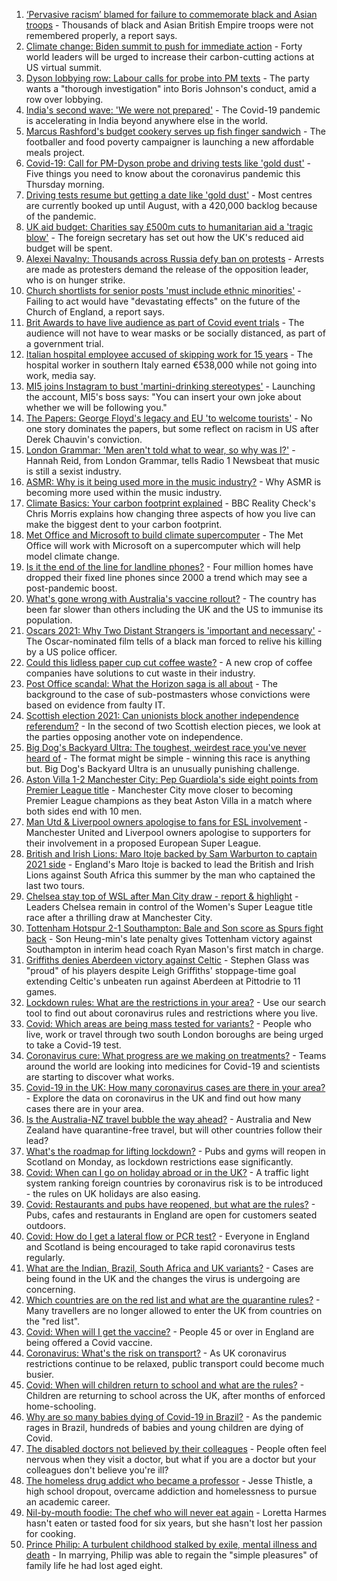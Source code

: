 1. [‘Pervasive racism’ blamed for failure to commemorate black and Asian troops](https://www.bbc.co.uk/news/uk-56840131) - Thousands of black and Asian British Empire troops were not remembered properly, a report says.
2. [Climate change: Biden summit to push for immediate action](https://www.bbc.co.uk/news/science-environment-56837927) - Forty world leaders will be urged to increase their carbon-cutting actions at US virtual summit.
3. [Dyson lobbying row: Labour calls for probe into PM texts](https://www.bbc.co.uk/news/uk-politics-56839459) - The party wants a "thorough investigation" into Boris Johnson's conduct, amid a row over lobbying.
4. [India's second wave: 'We were not prepared'](https://www.bbc.co.uk/news/world-asia-56839099) - The Covid-19 pandemic is accelerating in India beyond anywhere else in the world.
5. [Marcus Rashford's budget cookery serves up fish finger sandwich](https://www.bbc.co.uk/news/education-56825700) - The footballer and food poverty campaigner is launching a new affordable meals project.
6. [Covid-19: Call for PM-Dyson probe and driving tests like 'gold dust'](https://www.bbc.co.uk/news/uk-56838190) - Five things you need to know about the coronavirus pandemic this Thursday morning.
7. [Driving tests resume but getting a date like 'gold dust'](https://www.bbc.co.uk/news/uk-56834724) - Most centres are currently booked up until August, with a 420,000 backlog because of the pandemic.
8. [UK aid budget: Charities say £500m cuts to humanitarian aid a 'tragic blow'](https://www.bbc.co.uk/news/uk-politics-56836430) - The foreign secretary has set out how the UK's reduced aid budget will be spent.
9. [Alexei Navalny: Thousands across Russia defy ban on protests](https://www.bbc.co.uk/news/world-europe-56834655) - Arrests are made as protesters demand the release of the opposition leader, who is on hunger strike.
10. [Church shortlists for senior posts 'must include ethnic minorities'](https://www.bbc.co.uk/news/uk-56838739) - Failing to act would have "devastating effects" on the future of the Church of England, a report says.
11. [Brit Awards to have live audience as part of Covid event trials](https://www.bbc.co.uk/news/entertainment-arts-56835482) - The audience will not have to wear masks or be socially distanced, as part of a government trial.
12. [Italian hospital employee accused of skipping work for 15 years](https://www.bbc.co.uk/news/world-europe-56822571) - The hospital worker in southern Italy earned €538,000 while not going into work, media say.
13. [MI5 joins Instagram to bust 'martini-drinking stereotypes'](https://www.bbc.co.uk/news/uk-56840811) - Launching the account, MI5's boss says: "You can insert your own joke about whether we will be following you."
14. [The Papers: George Floyd's legacy and EU 'to welcome tourists'](https://www.bbc.co.uk/news/blogs-the-papers-56840119) - No one story dominates the papers, but some reflect on racism in US after Derek Chauvin's conviction.
15. [London Grammar: 'Men aren't told what to wear, so why was I?'](https://www.bbc.co.uk/news/newsbeat-56800957) - Hannah Reid, from London Grammar, tells Radio 1 Newsbeat that music is still a sexist industry.
16. [ASMR: Why is it being used more in the music industry?](https://www.bbc.co.uk/news/entertainment-arts-56837707) - Why ASMR is becoming more used within the music industry.
17. [Climate Basics: Your carbon footprint explained](https://www.bbc.co.uk/news/science-environment-56822950) - BBC Reality Check's Chris Morris explains how changing three aspects of how you live can make the biggest dent to your carbon footprint.
18. [Met Office and Microsoft to build climate supercomputer](https://www.bbc.co.uk/news/technology-56840169) - The Met Office will work with Microsoft on a supercomputer which will help model climate change.
19. [Is it the end of the line for landline phones?](https://www.bbc.co.uk/news/business-56831212) - Four million homes have dropped their fixed line phones since 2000 a trend which may see a post-pandemic boost.
20. [What's gone wrong with Australia's vaccine rollout?](https://www.bbc.co.uk/news/world-australia-56825920) - The country has been far slower than others including the UK and the US to immunise its population.
21. [Oscars 2021: Why Two Distant Strangers is 'important and necessary'](https://www.bbc.co.uk/news/entertainment-arts-56813176) - The Oscar-nominated film tells of a black man forced to relive his killing by a US police officer.
22. [Could this lidless paper cup cut coffee waste?](https://www.bbc.co.uk/news/business-56582456) - A new crop of coffee companies have solutions to cut waste in their industry.
23. [Post Office scandal: What the Horizon saga is all about](https://www.bbc.co.uk/news/business-56718036) - The background to the case of sub-postmasters whose convictions were based on evidence from faulty IT.
24. [Scottish election 2021: Can unionists block another independence referendum?](https://www.bbc.co.uk/news/uk-scotland-scotland-politics-56835961) - In the second of two Scottish election pieces, we look at the parties opposing another vote on independence.
25. [Big Dog's Backyard Ultra: The toughest, weirdest race you've never heard of](https://www.bbc.co.uk/sport/56720358) - The format might be simple - winning this race is anything but. Big Dog's Backyard Ultra is an unusually punishing challenge.
26. [Aston Villa 1-2 Manchester City: Pep Guardiola's side eight points from Premier League title](https://www.bbc.co.uk/sport/football/56741406) - Manchester City move closer to becoming Premier League champions as they beat Aston Villa in a match where both sides end with 10 men.
27. [Man Utd & Liverpool owners apologise to fans for ESL involvement](https://www.bbc.co.uk/sport/football/56828413) - Manchester United and Liverpool owners apologise to supporters for their involvement in a proposed European Super League.
28. [British and Irish Lions: Maro Itoje backed by Sam Warburton to captain 2021 side](https://www.bbc.co.uk/sport/rugby-union/56832630) - England's Maro Itoje is backed to lead the British and Irish Lions against South Africa this summer by the man who captained the last two tours.
29. [Chelsea stay top of WSL after Man City draw - report & highlight](https://www.bbc.co.uk/sport/football/56741399) - Leaders Chelsea remain in control of the Women's Super League title race after a thrilling draw at Manchester City.
30. [Tottenham Hotspur 2-1 Southampton: Bale and Son score as Spurs fight back](https://www.bbc.co.uk/sport/football/56383512) - Son Heung-min's late penalty gives Tottenham victory against Southampton in interim head coach Ryan Mason's first match in charge.
31. [Griffiths denies Aberdeen victory against Celtic](https://www.bbc.co.uk/sport/football/56564060) - Stephen Glass was "proud" of his players despite Leigh Griffiths' stoppage-time goal extending Celtic's unbeaten run against Aberdeen at Pittodrie to 11 games.
32. [Lockdown rules: What are the restrictions in your area?](https://www.bbc.co.uk/news/uk-54373904) - Use our search tool to find out about coronavirus rules and restrictions where you live.
33. [Covid: Which areas are being mass tested for variants?](https://www.bbc.co.uk/news/explainers-54872039) - People who live, work or travel through two south London boroughs are being urged to take a Covid-19 test.
34. [Coronavirus cure: What progress are we making on treatments?](https://www.bbc.co.uk/news/health-52354520) - Teams around the world are looking into medicines for Covid-19 and scientists are starting to discover what works.
35. [Covid-19 in the UK: How many coronavirus cases are there in your area?](https://www.bbc.co.uk/news/uk-51768274) - Explore the data on coronavirus in the UK and find out how many cases there are in your area.
36. [Is the Australia-NZ travel bubble the way ahead?](https://www.bbc.co.uk/news/business-56796943) - Australia and New Zealand have quarantine-free travel, but will other countries follow their lead?
37. [What's the roadmap for lifting lockdown?](https://www.bbc.co.uk/news/explainers-52530518) - Pubs and gyms will reopen in Scotland on Monday, as lockdown restrictions ease significantly.
38. [Covid: When can I go on holiday abroad or in the UK?](https://www.bbc.co.uk/news/explainers-52646738) - A traffic light system ranking foreign countries by coronavirus risk is to be introduced - the rules on UK holidays are also easing.
39. [Covid: Restaurants and pubs have reopened, but what are the rules?](https://www.bbc.co.uk/news/business-52977388) - Pubs, cafes and restaurants in England are open for customers seated outdoors.
40. [Covid: How do I get a lateral flow or PCR test?](https://www.bbc.co.uk/news/health-51943612) - Everyone in England and Scotland is being encouraged to take rapid coronavirus tests regularly.
41. [What are the Indian, Brazil, South Africa and UK variants?](https://www.bbc.co.uk/news/health-55659820) - Cases are being found in the UK and the changes the virus is undergoing are concerning.
42. [Which countries are on the red list and what are the quarantine rules?](https://www.bbc.co.uk/news/explainers-52544307) - Many travellers are no longer allowed to enter the UK from countries on the "red list".
43. [Covid: When will I get the vaccine?](https://www.bbc.co.uk/news/health-55045639) - People 45 or over in England are being offered a Covid vaccine.
44. [Coronavirus: What's the risk on transport?](https://www.bbc.co.uk/news/health-51736185) - As UK coronavirus restrictions continue to be relaxed, public transport could become much busier.
45. [Covid: When will children return to school and what are the rules?](https://www.bbc.co.uk/news/education-51643556) - Children are returning to school across the UK, after months of enforced home-schooling.
46. [Why are so many babies dying of Covid-19 in Brazil?](https://www.bbc.co.uk/news/world-latin-america-56696907) - As the pandemic rages in Brazil, hundreds of babies and young children are dying of Covid.
47. [The disabled doctors not believed by their colleagues](https://www.bbc.co.uk/news/disability-56244376) - People often feel nervous when they visit a doctor, but what if you are a doctor but your colleagues don't believe you're ill?
48. [The homeless drug addict who became a professor](https://www.bbc.co.uk/news/stories-55559382) - Jesse Thistle, a high school dropout, overcame addiction and homelessness to pursue an academic career.
49. [Nil-by-mouth foodie: The chef who will never eat again](https://www.bbc.co.uk/news/stories-56688582) - Loretta Harmes hasn't eaten or tasted food for six years, but she hasn't lost her passion for cooking.
50. [Prince Philip: A turbulent childhood stalked by exile, mental illness and death](https://www.bbc.co.uk/news/uk-56690270) - In marrying, Philip was able to regain the "simple pleasures" of family life he had lost aged eight.
